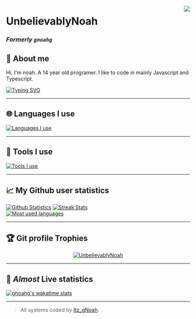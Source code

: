 <a href="https://discord.com/users/660930457575096330"><img align="right" src="https://lanyard-profile-readme.vercel.app/api/660930457575096330?idleMessage=Doing%20something%20else%20right%20now...&hideBadges=false"></a>

# UnbelievablyNoah
### *Formerly `gnoahg`*

## :pencil: About me
Hi, I'm noah. A 14 year old programer. I like to code in mainly Javascript and Typescript.

[![Typing SVG](https://readme-typing-svg.demolab.com?font=Comic+Sans&duration=10000&pause=10&color=FF4151&width=435&lines=guh;bruhcat;ca1)](https://git.io/typing-svg)

---

## :globe_with_meridians: Languages I use 
[![Languages I use](https://skillicons.dev/icons?i=js,html,css,md,lua,nodejs,go,ts)](https://skillicons.dev)


---

## 🧰 Tools I use 
[![Tools I use](https://skillicons.dev/icons?i=heroku,github,git,mongodb,nextjs,vercel,figma,express,docker)](https://skillicons.dev)

---

## :chart_with_upwards_trend: My Github user statistics
[![Github Statistics](https://github-readme-stats.vercel.app/api?username=UnbelievablyNoah&show_icons=true&theme=dracula&locale=en)](https://github.com/anuraghazra/github-readme-stats)
[![Streak Stats](https://github-readme-streak-stats.herokuapp.com/?user=UnbelievablyNoah&show_icons=true&locale=en&theme=dracula)](https://github.com/anuraghazra/github-readme-stats)
</br>
[![Most used languages](https://github-readme-stats.vercel.app/api/top-langs/?username=UnbelievablyNoah&langs_count=10&locale=en&theme=dracula)](https://github.com/anuraghazra/github-readme-stats)

---

## :trophy: Git profile Trophies

<p align="center"> <a href="https://github.com/ryo-ma/github-profile-trophy"><img src="https://github-profile-trophy.vercel.app/?username=UnbelievablyNoah&layout=compact&theme=dracula" alt="UnbelievablyNoah" /></a> </p>

---

## 🌟 *Almost* Live statistics 

[![gnoahg's wakatime stats](https://github-readme-stats.vercel.app/api/wakatime?username=gnoahg&theme=dracula&locale=en)](https://wakatime.com/@gnoahg)

---

> All systems coded by [Itz_gNoah](https://github.com/UnbelievablyNoah).
